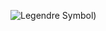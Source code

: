 ![Legendre Symbol)](https://github.com/Riddhiman2005/CryptoHack-Solutions/assets/130882317/4420479d-17dd-46ae-bab4-d77612467a09)
